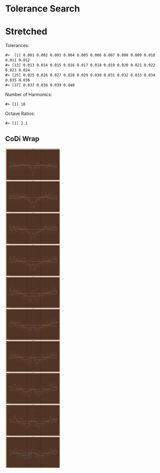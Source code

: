 Tolerance Search
================

# Stretched

Tolerances:

    #>  [1] 0.001 0.002 0.003 0.004 0.005 0.006 0.007 0.008 0.009 0.010 0.011 0.012
    #> [13] 0.013 0.014 0.015 0.016 0.017 0.018 0.019 0.020 0.021 0.022 0.023 0.024
    #> [25] 0.025 0.026 0.027 0.028 0.029 0.030 0.031 0.032 0.033 0.034 0.035 0.036
    #> [37] 0.037 0.038 0.039 0.040

Number of Harmonics:

    #> [1] 10

Octave Ratios:

    #> [1] 2.1

## CoDi Wrap

![](../figures/tolerance_search/unnamed-chunk-12-1.png)<!-- -->
